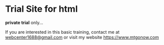 # Trial Site for html
**private trial** only...

If you are interested in this basic training, contact me at webcenter1688@gmail.com 
or visit my website https://www.mtgonow.com
